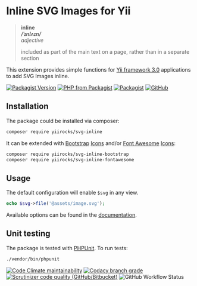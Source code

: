 # Inline SVG Images for Yii

> **inline**  
> ***/ˈɪnlʌɪn/***  
> *adjective*
>
> included as part of the main text on a page, rather than in a separate section

This extension provides simple functions for [Yii framework 3.0](http://www.yiiframework.com/) applications to add
SVG Images inline.

[![Packagist Version](https://img.shields.io/packagist/v/yiirocks/svg-inline.svg)](https://packagist.org/packages/yiirocks/svg-inline)
[![PHP from Packagist](https://img.shields.io/packagist/php-v/yiirocks/svg-inline.svg)](https://php.net/)
[![Packagist](https://img.shields.io/packagist/dt/yiirocks/svg-inline.svg)](https://packagist.org/packages/yiirocks/svg-inline)
[![GitHub](https://img.shields.io/github/license/yiirocks/svg-inline.svg)](https://github.com/yiirocks/svg-inline/blob/master/LICENSE)

## Installation

The package could be installed via composer:

```bash
composer require yiirocks/svg-inline
```

It can be extended with [Bootstrap](https://getbootstrap.com/) [Icons](https://icons.getbootstrap.com/) and/or [Font Awesome](https://fontawesome.com/) [Icons](https://fontawesome.com/icons):

```bash
composer require yiirocks/svg-inline-bootstrap
composer require yiirocks/svg-inline-fontawesome
```

## Usage

The default configuration will enable `$svg` in any view.

```php
echo $svg->file('@assets/image.svg');
```

Available options can be found in the [documentation](https://www.yii.rocks/svg-inline/).

## Unit testing

The package is tested with [PHPUnit](https://phpunit.de/). To run tests:

```bash
./vendor/bin/phpunit
```

[![Code Climate maintainability](https://img.shields.io/codeclimate/maintainability/YiiRocks/svg-inline.svg)](https://codeclimate.com/github/YiiRocks/svg-inline/maintainability)
[![Codacy branch grade](https://img.shields.io/codacy/grade/1a826829576d45668a766abaae2321bb/master.svg)](https://app.codacy.com/gh/YiiRocks/svg-inline)
[![Scrutinizer code quality (GitHub/Bitbucket)](https://img.shields.io/scrutinizer/quality/g/yiirocks/svg-inline/master.svg)](https://scrutinizer-ci.com/g/yiirocks/svg-inline/?branch=master)
![GitHub Workflow Status](https://img.shields.io/github/actions/workflow/status/YiiRocks/svg-inline/analysis.yml?branch=master)